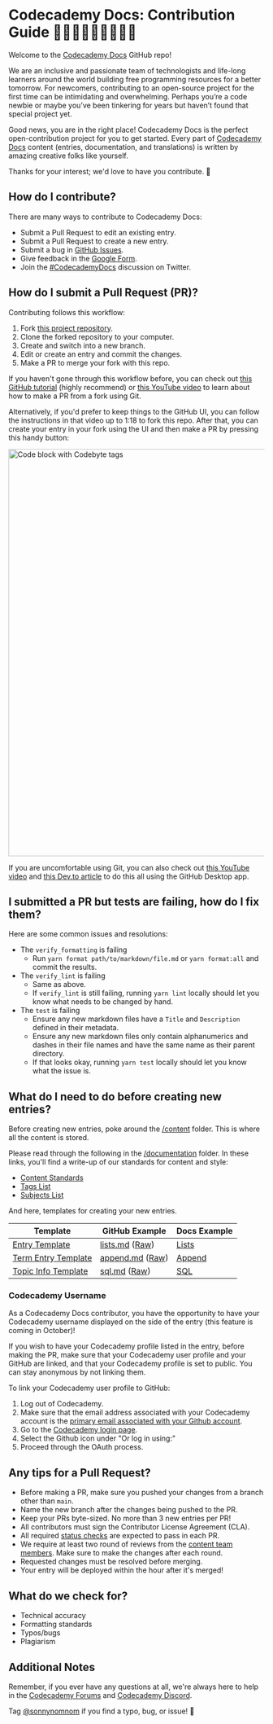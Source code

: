 # Codecademy Docs: Contribution Guide 👩🏻‍💻👨🏾‍💻👩🏼‍💻

Welcome to the [Codecademy Docs](https://www.codecademy.com/resources/docs) GitHub repo!

We are an inclusive and passionate team of technologists and life-long learners around the world building free programming resources for a better tomorrow. For newcomers, contributing to an open-source project for the first time can be intimidating and overwhelming. Perhaps you’re a code newbie or maybe you’ve been tinkering for years but haven’t found that special project yet.

Good news, you are in the right place! Codecademy Docs is the perfect open-contribution project for you to get started. Every part of [Codecademy Docs](https://www.codecademy.com/resources/docs) content (entries, documentation, and translations) is written by amazing creative folks like yourself.

Thanks for your interest; we'd love to have you contribute. 💖

## How do I contribute?

There are many ways to contribute to Codecademy Docs:

- Submit a Pull Request to edit an existing entry.
- Submit a Pull Request to create a new entry.
- Submit a bug in [GitHub Issues](https://github.com/Codecademy/docs/issues).
- Give feedback in the [Google Form](https://docs.google.com/forms/d/e/1FAIpQLSeqwAiV8C2EjXciqTvPFI-ABxkh9iyy7HL-hnr69GrRW99MiA/viewform).
- Join the [#CodecademyDocs](https://twitter.com/search?q=%23CodecademyDocs&src=typed_query&f=live) discussion on Twitter.

## How do I submit a Pull Request (PR)?

Contributing follows this workflow:

1. Fork [this project repository](https://github.com/codecademy/docs).
2. Clone the forked repository to your computer.
3. Create and switch into a new branch.
4. Edit or create an entry and commit the changes.
5. Make a PR to merge your fork with this repo.

If you haven't gone through this workflow before, you can check out [this GitHub tutorial](https://github.com/firstcontributions/first-contributions#readme) (highly recommend) or [this YouTube video](https://www.youtube.com/watch?v=rgbCcBNZcdQ) to learn about how to make a PR from a fork using Git.

Alternatively, if you'd prefer to keep things to the GitHub UI, you can follow the instructions in that video up to 1:18 to fork this repo. After that, you can create your entry in your fork using the UI and then make a PR by pressing this handy button:<br>

<img src="https://github.com/Codecademy/docs/blob/main/media/pull-request-ui.png" alt="Code block with Codebyte tags" width="800"/>

If you are uncomfortable using Git, you can also check out [this YouTube video](https://youtu.be/RPagOAUx2SQ) and [this Dev.to article](https://dev.to/codecademy/how-to-contribute-to-codecademy-docs-1a77) to do this all using the GitHub Desktop app.

## I submitted a PR but tests are failing, how do I fix them?

Here are some common issues and resolutions:

- The `verify_formatting` is failing
  - Run `yarn format path/to/markdown/file.md` or `yarn format:all` and commit the results.
- The `verify_lint` is failing
  - Same as above.
  - If `verify_lint` is still failing, running `yarn lint` locally should let you know what needs to be changed by hand.
- The `test` is failing
  - Ensure any new markdown files have a `Title` and `Description` defined in their metadata.
  - Ensure any new markdown files only contain alphanumerics and dashes in their file names and have the same name as their parent directory.
  - If that looks okay, running `yarn test` locally should let you know what the issue is.

## What do I need to do before creating new entries?

Before creating new entries, poke around the [/content](https://github.com/Codecademy/docs/tree/main/content) folder. This is where all the content is stored.

Please read through the following in the [/documentation](https://github.com/Codecademy/docs/tree/main/documentation) folder. In these links, you'll find a write-up of our standards for content and style:

- [Content Standards](https://github.com/Codecademy/docs/blob/main/documentation/content-standards.md)
- [Tags List](https://github.com/Codecademy/docs/blob/main/documentation/tags.md)
- [Subjects List](https://github.com/Codecademy/docs/blob/main/documentation/subjects.md)

And here, templates for creating your new entries.

| Template                                                                                                 | GitHub Example                                                                                                                                                                                                                      | Docs Example                                                            |
| -------------------------------------------------------------------------------------------------------- | ----------------------------------------------------------------------------------------------------------------------------------------------------------------------------------------------------------------------------------- | ----------------------------------------------------------------------- |
| [Entry Template](https://github.com/Codecademy/docs/blob/main/documentation/entry-template.md)           | [lists.md](https://github.com/Codecademy/docs/blob/main/content/python/concepts/lists/lists.md) ([Raw](https://raw.githubusercontent.com/Codecademy/docs/main/content/python/concepts/lists/lists.md))                              | [Lists](https://www.codecademy.com/resources/docs/python/lists)         |
| [Term Entry Template](https://github.com/Codecademy/docs/blob/main/documentation/term-entry-template.md) | [append.md](https://github.com/Codecademy/docs/blob/main/content/python/concepts/lists/terms/append/append.md) ([Raw](https://raw.githubusercontent.com/Codecademy/docs/main/content/python/concepts/lists/terms/append/append.md)) | [Append](https://www.codecademy.com/resources/docs/python/lists/append) |
| [Topic Info Template](https://github.com/Codecademy/docs/blob/main/documentation/topic-info-template.md) | [sql.md](https://github.com/Codecademy/docs/blob/main/content/sql/sql.md) ([Raw](https://raw.githubusercontent.com/Codecademy/docs/main/content/sql/sql.md))                                                                        | [SQL](https://www.codecademy.com/resources/docs/sql)                    |

### Codecademy Username

As a Codecademy Docs contributor, you have the opportunity to have your Codecademy username displayed on the side of the entry (this feature is coming in October)!

If you wish to have your Codecademy profile listed in the entry, before making the PR, make sure that your Codecademy user profile and your GitHub are linked, and that your Codecademy profile is set to public. You can stay anonymous by not linking them.

To link your Codecademy user profile to GitHub:

1. Log out of Codecademy.
2. Make sure that the email address associated with your Codecademy account is the [primary email associated with your Github account](https://github.com/settings/emails).
3. Go to the [Codecademy login page](https://www.codecademy.com/login).
4. Select the Github icon under "Or log in using:"
5. Proceed through the OAuth process.

## Any tips for a Pull Request?

- Before making a PR, make sure you pushed your changes from a branch other than `main`.
- Name the new branch after the changes being pushed to the PR.
- Keep your PRs byte-sized. No more than 3 new entries per PR!
- All contributors must sign the Contributor License Agreement (CLA).
- All required [status checks](https://docs.github.com/en/github/collaborating-with-pull-requests/collaborating-on-repositories-with-code-quality-features/about-status-checks) are expected to pass in each PR.
- We require at least two round of reviews from the [content team members](https://github.com/codecademy/docs#-content-team). Make sure to make the changes after each round.
- Requested changes must be resolved before merging.
- Your entry will be deployed within the hour after it's merged!

## What do we check for?

- Technical accuracy
- Formatting standards
- Typos/bugs
- Plagiarism

## Additional Notes

Remember, if you ever have any questions at all, we're always here to help in the [Codecademy Forums](https://discuss.codecademy.com/) and [Codecademy Discord](https://discord.com/invite/codecademy).

Tag [@sonnynomnom](https://twitter.com/sonnynomnom) if you find a typo, bug, or issue! 🖖
